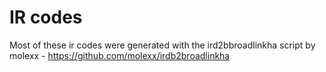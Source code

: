 # IR codes

Most of these ir codes were generated with the ird2bbroadlinkha script by molexx - https://github.com/molexx/irdb2broadlinkha
